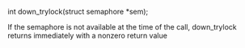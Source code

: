 int down_trylock(struct semaphore *sem);

If the semaphore is not available at the time of the call, down_trylock returns immediately with a nonzero return value

